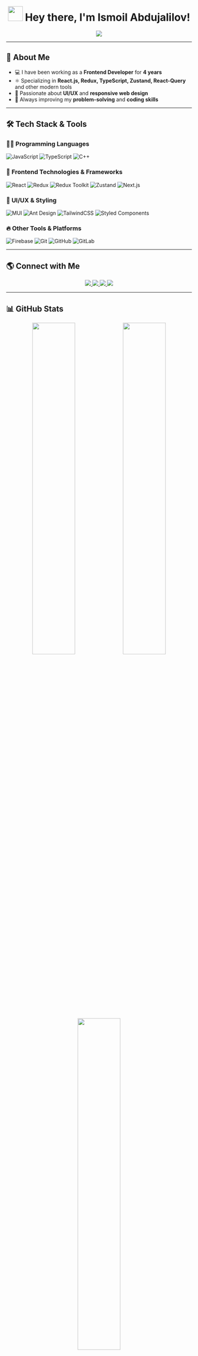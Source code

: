 <h1 align="center"> 
  <img src="https://media.giphy.com/media/hvRJCLFzcasrR4ia7z/giphy.gif" width="40px"/> 
  Hey there, I'm Ismoil Abdujalilov!  
</h1>

<p align="center">
  <img src="https://readme-typing-svg.herokuapp.com?font=Fira+Code&duration=3000&pause=1000&color=F7B93E&center=true&width=450&lines=Frontend+Developer;React+%7C+Redux+%7C+TypeScript;UI%2FUX+Enthusiast+%7C+Problem+Solver" />
</p>

---

## 🚀 **About Me**
- 💻 I have been working as a **Frontend Developer** for **4 years**  
- ⚛️ Specializing in **React.js, Redux, TypeScript, Zustand, React-Query** and other modern tools  
- 🎨 Passionate about **UI/UX** and **responsive web design**  
- 🎯 Always improving my **problem-solving** and **coding skills**  

---

## 🛠 **Tech Stack & Tools**
### 🧑‍💻 **Programming Languages**  
![JavaScript](https://img.shields.io/badge/JavaScript-F7DF1E?style=for-the-badge&logo=javascript&logoColor=black)
![TypeScript](https://img.shields.io/badge/TypeScript-3178C6?style=for-the-badge&logo=typescript&logoColor=white)
![C++](https://img.shields.io/badge/C++-00599C?style=for-the-badge&logo=c%2B%2B&logoColor=white)  

### 🚀 **Frontend Technologies & Frameworks**  
![React](https://img.shields.io/badge/React-61DAFB?style=for-the-badge&logo=react&logoColor=black)
![Redux](https://img.shields.io/badge/Redux-764ABC?style=for-the-badge&logo=redux&logoColor=white)
![Redux Toolkit](https://img.shields.io/badge/Redux_Toolkit-764ABC?style=for-the-badge&logo=redux&logoColor=white)
![Zustand](https://img.shields.io/badge/Zustand-000000?style=for-the-badge&logo=react&logoColor=white)
![Next.js](https://img.shields.io/badge/Next.js-000000?style=for-the-badge&logo=next.js&logoColor=white)

### 🎨 **UI/UX & Styling**  
![MUI](https://img.shields.io/badge/MUI-007FFF?style=for-the-badge&logo=mui&logoColor=white)
![Ant Design](https://img.shields.io/badge/Ant%20Design-0170FE?style=for-the-badge&logo=antdesign&logoColor=white)
![TailwindCSS](https://img.shields.io/badge/TailwindCSS-38B2AC?style=for-the-badge&logo=tailwind-css&logoColor=white)
![Styled Components](https://img.shields.io/badge/Styled%20Components-db7093?style=for-the-badge&logo=styled-components&logoColor=white)

### 🔥 **Other Tools & Platforms**  
![Firebase](https://img.shields.io/badge/Firebase-FFCA28?style=for-the-badge&logo=firebase&logoColor=black)
![Git](https://img.shields.io/badge/Git-F05032?style=for-the-badge&logo=git&logoColor=white)
![GitHub](https://img.shields.io/badge/GitHub-181717?style=for-the-badge&logo=github&logoColor=white)
![GitLab](https://img.shields.io/badge/GitLab-FC6D26?style=for-the-badge&logo=gitlab&logoColor=white)

---

## 🌎 **Connect with Me**
<p align="center">
  <a href="https://www.instagram.com/coders.uzz/">
    <img src="https://img.shields.io/badge/Instagram-%23E4405F.svg?style=for-the-badge&logo=instagram&logoColor=white" />
  </a>
  <a href="https://www.linkedin.com/in/ismoil-abdujalilov-60490826b/">
    <img src="https://img.shields.io/badge/LinkedIn-%230077B5.svg?style=for-the-badge&logo=linkedin&logoColor=white" />
  </a>
  <a href="https://leetcode.com/u/Ismoil_Abdujalilov/">
    <img src="https://img.shields.io/badge/LeetCode-FFA116?style=for-the-badge&logo=leetcode&logoColor=black" />
  </a>
  <a href="https://www.codewars.com/users/AbdujalilovIsmoiljon">
    <img src="https://img.shields.io/badge/CodeWars-B1361E?style=for-the-badge&logo=codewars&logoColor=white" />
  </a>
</p>

---

## 📊 **GitHub Stats**
<p align="center">
  <img width="48%" src="https://github-readme-stats.vercel.app/api?username=AbdujalilovIsmoiljon&show_icons=true&theme=tokyonight" />
  <img width="48%" src="https://github-readme-streak-stats.herokuapp.com/?user=AbdujalilovIsmoiljon&theme=tokyonight" />
</p>

<p align="center">
  <img width="48%" src="https://github-readme-stats.vercel.app/api/top-langs/?username=AbdujalilovIsmoiljon&layout=compact&theme=tokyonight" />
</p>

---

### 🔥 **Fun Fact**  
🧑‍💻 "Code is like humor. When you have to explain it, it’s bad." – Cory House  

---

## 🚀 **Let's Build Something Amazing Together!**  
💡 **Feel free to reach out and connect with me.**  
